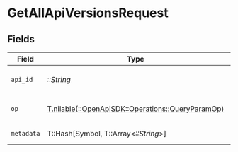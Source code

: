 # GetAllApiVersionsRequest


## Fields

| Field                                                                                        | Type                                                                                         | Required                                                                                     | Description                                                                                  |
| -------------------------------------------------------------------------------------------- | -------------------------------------------------------------------------------------------- | -------------------------------------------------------------------------------------------- | -------------------------------------------------------------------------------------------- |
| `api_id`                                                                                     | *::String*                                                                                   | :heavy_check_mark:                                                                           | The ID of the Api to retrieve.                                                               |
| `op`                                                                                         | [T.nilable(::OpenApiSDK::Operations::QueryParamOp)](../../models/operations/queryparamop.md) | :heavy_minus_sign:                                                                           | Configuration for filter operations                                                          |
| `metadata`                                                                                   | T::Hash[Symbol, T::Array<*::String*>]                                                        | :heavy_minus_sign:                                                                           | Metadata to filter Apis on                                                                   |